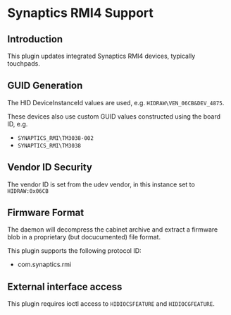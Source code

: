 Synaptics RMI4 Support
======================

Introduction
------------

This plugin updates integrated Synaptics RMI4 devices, typically touchpads.

GUID Generation
---------------

The HID DeviceInstanceId values are used, e.g. `HIDRAW\VEN_06CB&DEV_4875`.

These devices also use custom GUID values constructed using the board ID, e.g.

 * `SYNAPTICS_RMI\TM3038-002`
 * `SYNAPTICS_RMI\TM3038`


Vendor ID Security
------------------

The vendor ID is set from the udev vendor, in this instance set to `HIDRAW:0x06CB`

Firmware Format
---------------

The daemon will decompress the cabinet archive and extract a firmware blob in
a proprietary (but docucumented) file format.

This plugin supports the following protocol ID:

 * com.synaptics.rmi

External interface access
-------------------------
This plugin requires ioctl access to `HIDIOCSFEATURE` and `HIDIOCGFEATURE`.
